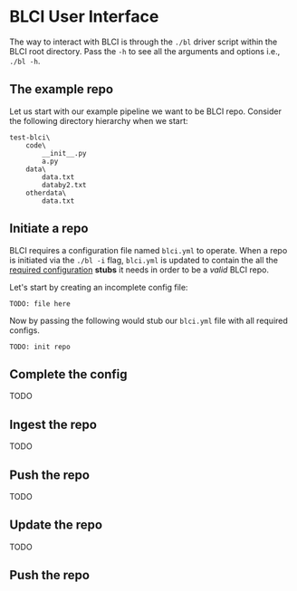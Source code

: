 # BLCI User Interface

The way to interact with BLCI is through the `./bl` driver script within the BLCI root directory. Pass the `-h` to see all the arguments and options i.e., `./bl -h`.

## The example repo

Let us start with our example pipeline we want to be BLCI repo. Consider the following directory hierarchy when we start:

```
test-blci\
	code\
		__init__.py
		a.py
	data\
		data.txt
		databy2.txt
	otherdata\
		data.txt
```

## Initiate a repo

BLCI requires a configuration file named `blci.yml` to operate. When a repo is initiated via the `./bl -i` flag, `blci.yml` is updated to contain the all the [required configuration](#TODO) **stubs** it needs in order to be a *valid* BLCI repo. 

Let's start by creating an incomplete config file:

```
TODO: file here
```

Now by passing the following would stub our `blci.yml` file with all required configs.

```
TODO: init repo
```

## Complete the config
TODO

## Ingest the repo
TODO

## Push the repo
TODO

## Update the repo
TODO

## Push the repo

